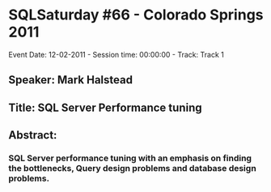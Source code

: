 # SQLSaturday #66 - Colorado Springs 2011
Event Date: 12-02-2011 - Session time: 00:00:00 - Track: Track 1
## Speaker: Mark Halstead
## Title: SQL Server Performance tuning
## Abstract:
### SQL Server performance tuning with an emphasis on finding the bottlenecks, Query design problems and database design problems. 
